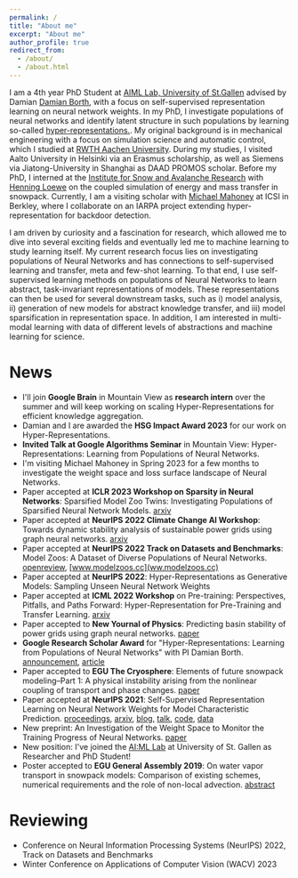 ```yaml
---
permalink: /
title: "About me"
excerpt: "About me"
author_profile: true
redirect_from: 
  - /about/
  - /about.html
---
```


<!-- About me -->
<!-- ====== -->
<!-- 
# TODO:
# BIO re-read
# News re-read
# * Publications: update
# * CV / Skills: check categories 
-->




<!-- # Bio -->
I am a 4th year PhD Student at [AIML Lab, University of St.Gallen](https://ics.unisg.ch/chair-aiml-borth/) advised by Damian [Damian Borth](https://www.unisg.ch/en/personenverzeichnis/31286cca-f810-49c7-9300-51149d93e1da), with a focus on self-supervised representation learning on neural network weights. In my PhD, I investigate populations of neural networks and identify latent structure in such populations by learning so-called [hyper-representations.](https://hsg-aiml.github.io/2021/11/09/Self_Supervised_Representation_Learning_on_Neural_Network_Weights_for_Model_Characteristic_Prediction.html). My original background is in mechanical engineering with a focus on simulation science and automatic control, which I studied at [RWTH Aachen University](https://www.rwth-aachen.de/cms/~a/root/?lidx=1). During my studies, I visited Aalto University in Helsinki via an Erasmus scholarship, as well as Siemens via Jiatong-University in Shanghai as DAAD PROMOS scholar. Before my PhD, I interned at the [Institute for Snow and Avalanche Research](https://www.slf.ch/en/index.html) with [Henning Loewe](https://www.slf.ch/en/employees/loewe.html) on the coupled simulation of energy and mass transfer in snowpack. Currently, I am a visiting scholar with [Michael Mahoney](https://www.stat.berkeley.edu/~mmahoney/) at ICSI in Berkley, where I collaborate on an IARPA project extending hyper-representation for backdoor detection.

<!-- # Research Statement -->
I am driven by curiosity and a fascination for research, which allowed me to dive into several exciting fields and eventually led me to machine learning to study learning itself.  My current research focus lies on investigating populations of Neural Networks and has connections to self-supervised learning and transfer, meta and few-shot learning. To that end, I use self-supervised learning methods on populations of Neural Networks to learn abstract, task-invariant representations of models. These representations can then be used for several downstream tasks, such as i) model analysis, ii) generation of new models for abstract knowledge transfer, and iii) model sparsification in representation space. In addition, I am interested in multi-modal learning with data of different levels of abstractions and machine learning for science.

News
======
* I'll join **Google Brain** in Mountain View as **research intern** over the summer and will keep working on scaling Hyper-Representations for efficient knowledge aggregation. 
* Damian and I are awarded the **HSG Impact Award 2023** for our work on Hyper-Representations.
* **Invited Talk at Google Algorithms Seminar** in Mountain View: Hyper-Representations: Learning from Populations of Neural Networks.
* I'm visiting Michael Mahoney in Spring 2023 for a few months to investigate the weight space and loss surface landscape of Neural Networks.
* Paper accepted at **ICLR 2023 Workshop on Sparsity in Neural Networks**: Sparsified Model Zoo Twins: Investigating Populations of Sparsified Neural Network Models. [arxiv](https://arxiv.org/abs/2304.13718)
* Paper accepted at **NeurIPS 2022 Climate Change AI Workshop**: Towards dynamic stability analysis of sustainable power grids using graph neural networks. [arxiv](https://arxiv.org/abs/2212.11130)
* Paper accepted at **NeurIPS 2022 Track on Datasets and Benchmarks**: Model Zoos: A Dataset of Diverse Populations of Neural Networks. [openreview](https://openreview.net/forum?id=MOCZI3h8Ye), [www.modelzoos.cc](ww.modelzoos.cc)
* Paper accepted at **NeurIPS 2022**: Hyper-Representations as Generative Models: Sampling Unseen Neural Network Weights
* Paper accepted at **ICML 2022 Workshop** on Pre-training: Perspectives, Pitfalls, and Paths Forward: Hyper-Representation for Pre-Training and Transfer Learning. [arxiv](https://arxiv.org/abs/2207.10951v1)
* Paper accepted to **New Yournal of Physics**: Predicting basin stability of power grids using graph neural networks. [paper](https://iopscience.iop.org/article/10.1088/1367-2630/ac54c9/pdf)
* **Google Research Scholar Award** for "Hyper-Representations: Learning from Populations of Neural Networks" with PI Damian Borth. [announcement](https://research.google/outreach/research-scholar-program/recipients/), [article](https://www.unisg.ch/en/wissen/newsroom/aktuell/rssnews/forschung-lehre/2022/juli/google-research-scholar-award-damian-borth-7juli2022)
* Paper accepted to **EGU The Cryosphere**: Elements of future snowpack modeling–Part 1: A physical instability arising from the nonlinear coupling of transport and phase changes. [paper](https://tc.copernicus.org/articles/16/903/2022/)
* Paper accepted at **NeurIPS 2021**: Self-Supervised Representation Learning on Neural Network Weights for Model Characteristic Prediction. [proceedings](https://proceedings.neurips.cc/paper/2021/hash/89562dccfeb1d0394b9ae7e09544dc70-Abstract.html), [arxiv](https://arxiv.org/abs/arXiv:2110.15288), [blog](https://hsg-aiml.github.io/2021/11/09/Self_Supervised_Representation_Learning_on_Neural_Network_Weights_for_Model_Characteristic_Prediction.html), [talk](https://neurips.cc/virtual/2021/poster/27428), [code](https://github.com/HSG-AIML/NeurIPS_2021-Weight_Space_Learning), [data]( https://zenodo.org/record/5645138 )
* New preprint: An Investigation of the Weight Space to Monitor the Training Progress of Neural Networks. [paper](https://arxiv.org/pdf/2006.10424)
* New position: I've joined the [AI:ML Lab](https://ics.unisg.ch/chair-aiml-borth/) at University of St. Gallen as Researcher and PhD Student!
* Poster accepted to **EGU General Assembly 2019**: On water vapor transport in snowpack models: Comparison of existing schemes, numerical requirements and the role of non-local advection. [abstract](https://web.s.ebscohost.com/abstract?site=ehost&scope=site&jrnl=10297006&AN=140480720&h=OIy4BTnTfn8MswNyU913MD0Xo04OcI6gH7aYV7TAye0vFuoL6%2frVJwyn3PeyJIlnbWBhd97x9Iezqwkcgn5k0w%3d%3d&crl=c&resultLocal=ErrCrlNoResults&resultNs=Ehost&crlhashurl=login.aspx%3fdirect%3dtrue%26profile%3dehost%26scope%3dsite%26authtype%3dcrawler%26jrnl%3d10297006%26AN%3d140480720)


Reviewing  
======  
* Conference on Neural Information Processing Systems (NeurIPS) 2022, Track on Datasets and Benchmarks
* Winter Conference on Applications of Computer Vision (WACV) 2023





